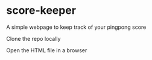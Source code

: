 # score-keeper
A simple webpage to keep track of your pingpong score

Clone the repo locally

Open the HTML file in a browser
